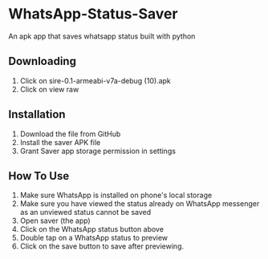 # WhatsApp-Status-Saver

An apk app that saves whatsapp status built with python
 
## Downloading
1. Click on sire-0.1-armeabi-v7a-debug (10).apk
2. Click on view raw

## Installation
1. Download the file from GitHub
2. Install the saver APK file
3. Grant Saver app storage permission in settings

## How To Use
1. Make sure WhatsApp is installed on phone's local storage
2. Make sure you have viewed the status already on WhatsApp messenger
as an unviewed status cannot be saved
3. Open saver (the app)
3. Click on the WhatsApp status button above
5. Double tap on a WhatsApp status to preview
6. Click on the save button to save after previewing.
